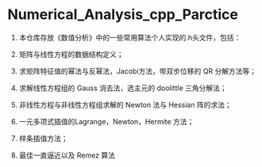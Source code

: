 # Numerical_Analysis_cpp_Parctice

1. 本仓库存放《数值分析》中的一些常用算法个人实现的.h头文件，包括：

2. 矩阵与线性方程的数据结构定义；

3. 求矩阵特征值的幂法与反幂法，Jacobi方法，带双步位移的 QR 分解方法等；

4. 求解线性方程组的 Gauss 消去法，选主元的 doolittle 三角分解法；

5. 非线性方程与非线性方程组求解的 Newton 法与 Hessian 阵的求法；

6. 一元多项式插值的Lagrange，Newton，Hermite 方法；

7. 样条插值方法；

8. 最佳一直逼近以及 Remez 算法
